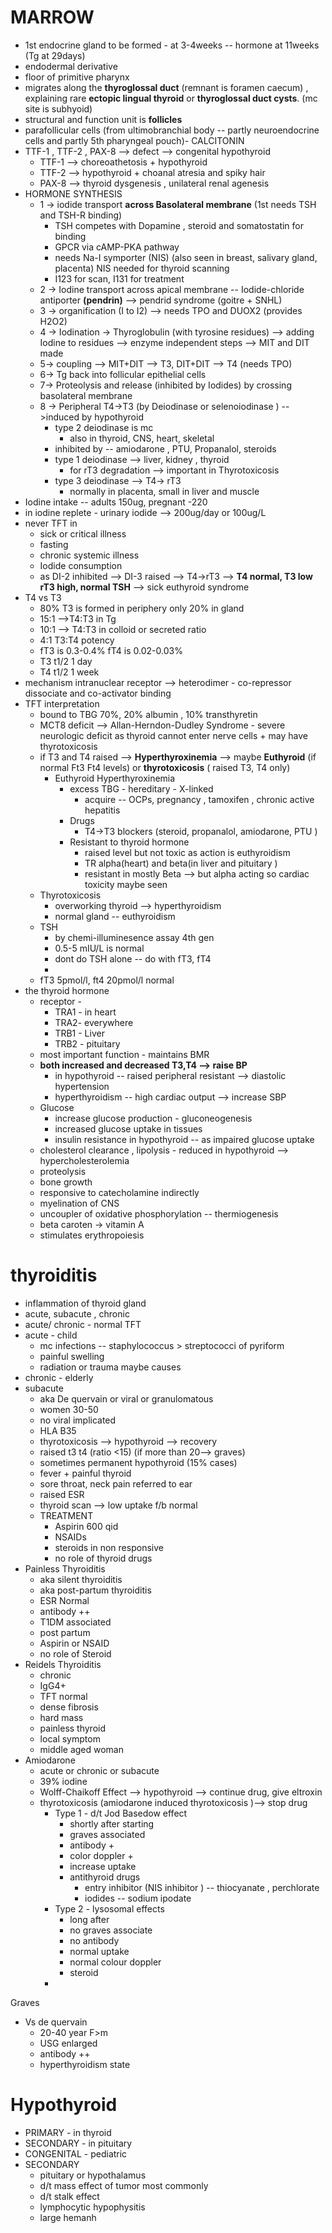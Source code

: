 # MARROW 
- 1st endocrine gland to be formed - at 3-4weeks -- hormone at 11weeks (Tg at 29days)
- endodermal derivative 
- floor of primitive pharynx 
- migrates along the **thyroglossal duct** (remnant is foramen caecum) , explaining rare **ectopic lingual thyroid** or **thyroglossal duct cysts**. (mc site is subhyoid) 
- structural and function unit is **follicles**  
- parafollicular cells (from ultimobranchial body -- partly neuroendocrine cells and partly 5th pharyngeal pouch)- CALCITONIN 
- TTF-1 , TTF-2 , PAX-8 --> defect --> congenital hypothyroid 
	- TTF-1 --> choreoathetosis + hypothyroid 
	- TTF-2 --> hypothyroid + choanal atresia and spiky hair 
	- PAX-8 --> thyroid dysgenesis , unilateral renal agenesis 
- HORMONE SYNTHESIS 
	- 1 -> iodide transport **across Basolateral membrane** (1st needs TSH and TSH-R binding)
		- TSH competes with Dopamine , steroid and somatostatin for binding 
		- GPCR via cAMP-PKA pathway 
		- needs Na-I symporter (NIS) (also seen in breast, salivary gland, placenta) NIS needed for thyroid scanning 
		- I123 for scan, I131 for treatment 
	- 2 -> Iodine transport across apical membrane -- Iodide-chloride antiporter **(pendrin)** --> pendrid syndrome (goitre + SNHL)
	- 3 -> organification (I to I2) --> needs TPO and DUOX2 (provides H2O2) 
	- 4 -> Iodination -> Thyroglobulin (with tyrosine residues) --> adding Iodine to residues --> enzyme independent steps --> MIT and DIT made
	- 5-> coupling --> MIT+DIT --> T3, DIT+DIT --> T4 (needs TPO)
	- 6-> Tg back into follicular epithelial  cells 
	- 7-> Proteolysis and release (inhibited by Iodides) by crossing basolateral membrane 
	- 8 -> Peripheral T4->T3 (by Deiodinase or selenoiodinase ) -->induced by hypothyroid 
		- type 2 deiodinase is mc 
			- also in thyroid, CNS, heart, skeletal 
		- inhibited by -- amiodarone , PTU, Propanalol, steroids 
		- type 1 deiodinase --> liver, kidney , thyroid  
			- for rT3 degradation --> important in Thyrotoxicosis 
		- type 3 deiodinase --> T4-> rT3 
			- normally in placenta, small in liver and muscle 
- Iodine intake -- adults 150ug, pregnant -220 
- in iodine replete - urinary iodide --> 200ug/day or 100ug/L 
- never TFT in 
	- sick or critical illness 
	- fasting 
	- chronic systemic illness 
	- Iodide consumption 
	- as DI-2 inhibited --> DI-3 raised --> T4->rT3 --> **T4 normal, T3 low rT3 high, normal TSH** --> sick euthyroid syndrome 
- T4 vs T3 
	- 80% T3 is formed in periphery only 20% in gland 
	- 15:1 -->T4:T3 in Tg
	- 10:1 --> T4:T3 in colloid or secreted ratio 
	- 4:1 T3:T4 potency 
	- fT3 is 0.3-0.4% fT4 is 0.02-0.03% 
	- T3 t1/2 1 day 
	- T4 t1/2 1 week
- mechanism  intranuclear receptor --> heterodimer - co-repressor dissociate and co-activator binding 
- TFT interpretation 
	- bound to TBG 70%, 20% albumin , 10% transthyretin 
	- MCT8 deficit --> Allan-Herndon-Dudley Syndrome - severe neurologic deficit as thyroid cannot enter nerve cells + may have thyrotoxicosis 
	- if T3 and T4 raised --> **Hyperthyroxinemia** --> maybe **Euthyroid** (if normal Ft3 Ft4 levels) or **thyrotoxicosis** ( raised T3, T4 only)
		- Euthyroid Hyperthyroxinemia 
			- excess TBG - hereditary - X-linked 
				- acquire -- OCPs, pregnancy , tamoxifen , chronic active hepatitis 
			- Drugs 
				- T4->T3 blockers (steroid, propanalol, amiodarone, PTU )
			- Resistant to thyroid hormone 
				- raised level but not toxic as action is euthyroidism 
				- TR alpha(heart) and beta(in liver and pituitary )
				- resistant in mostly Beta --> but alpha acting so cardiac toxicity maybe seen 
	- Thyrotoxicosis 
		- overworking thyroid --> hyperthyroidism 
		- normal gland -- euthyroidism 
	- TSH 
		- by chemi-illuminesence assay 4th gen 
		- 0.5-5 mIU/L is normal 
		- dont do TSH alone -- do with fT3, fT4 
		- 
	- fT3 5pmol/l, ft4 20pmol/l normal 
- the thyroid hormone 
	- receptor - 
		- TRA1 - in heart 
		- TRA2- everywhere 
		- TRB1 - Liver 
		- TRB2 - pituitary 
	- most important function - maintains BMR 
	- **both increased and decreased T3,T4 --> raise BP**
		- in hypothyroid -- raised peripheral resistant --> diastolic hypertension 
		- hyperthyroidism -- high cardiac output --> increase SBP 
	- Glucose 
		- increase glucose production - gluconeogenesis 
		- increased glucose uptake in tissues 
		- insulin resistance in hypothyroid -- as impaired glucose uptake 
	- cholesterol clearance , lipolysis 
			- reduced in hypothyroid --> hypercholesterolemia 
	- proteolysis 
	- bone growth 
	- responsive to catecholamine indirectly 
	- myelination of CNS 
	- uncoupler of oxidative phosphorylation -- thermiogenesis 
	- beta caroten -> vitamin A 
	- stimulates erythropoiesis 

# thyroiditis
- inflammation of thyroid gland 
- acute, subacute , chronic 
- acute/ chronic - normal TFT 
- acute - child 
	- mc infections -- staphylococcus > streptococci  of pyriform  
	- painful swelling 
	- radiation or trauma maybe causes 
- chronic - elderly 
- subacute 
	- aka De quervain or viral or granulomatous 
	- women 30-50 
	- no viral implicated 
	- HLA B35 
	- thyrotoxicosis --> hypothyroid --> recovery 
	- raised t3 t4 (ratio <15) (if more than 20--> graves) 
	- sometimes permanent hypothyroid (15% cases) 
	- fever + painful thyroid 
	- sore throat, neck pain referred to ear 
	- raised ESR 
	- thyroid scan --> low uptake f/b normal 
	- TREATMENT 
		- Aspirin 600 qid 
		- NSAIDs 
		- steroids in non responsive 
		- no role of thyroid drugs 
- Painless Thyroiditis 
	- aka silent thyroiditis 
	- aka post-partum thyroiditis 
	- ESR Normal 
	- antibody ++ 
	- T1DM associated 
	- post partum 
	- Aspirin or NSAID 
	- no role of Steroid 
- Reidels Thyroiditis 
	- chronic 
	- IgG4+ 
	- TFT normal 
	- dense fibrosis  
	- hard mass 
	- painless thyroid 
	- local symptom 
	- middle aged woman 
- Amiodarone 
	- acute or chronic or subacute 
	- 39% iodine 
	- Wolff-Chaikoff Effect --> hypothyroid --> continue drug, give eltroxin 
	- thyrotoxicosis (amiodarone induced thyrotoxicosis )--> stop drug 
		- Type 1 - d/t Jod Basedow effect 
			- shortly after starting 
			- graves associated 
			- antibody + 
			- color doppler + 
			- increase uptake 
			- antithyroid drugs
				- entry inhibitor (NIS inhibitor ) -- thiocyanate , perchlorate 
				- iodides -- sodium ipodate 
		- Type 2 - lysosomal effects 
			- long after 
			- no graves associate 
			- no antibody 
			- normal uptake 
			- normal colour doppler 
			- steroid 
		- 



Graves 
- Vs de quervain 
	- 20-40 year F>m
	- USG enlarged 
	- antibody ++ 
	- hyperthyroidism state 


# Hypothyroid 
- PRIMARY - in thyroid
- SECONDARY - in pituitary 
- CONGENITAL - pediatric 
- SECONDARY  
	- pituitary or hypothalamus 
	- d/t mass effect of tumor most commonly 
	- d/t stalk effect 
	- lymphocytic hypophysitis 
	- large hemanh